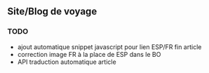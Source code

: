 ## Site/Blog de voyage ##

### TODO ###
- ajout automatique snippet javascript pour lien ESP/FR fin article
- correction image FR à la place de ESP dans le BO
- API traduction automatique article
